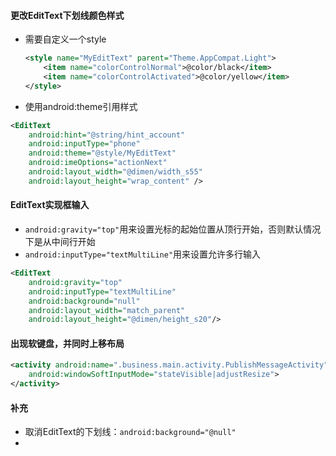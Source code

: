 ####  更改EditText下划线颜色样式
- 需要自定义一个style
  ```xml
  <style name="MyEditText" parent="Theme.AppCompat.Light">
      <item name="colorControlNormal">@color/black</item>
      <item name="colorControlActivated">@color/yellow</item>
  </style>
  ```

- 使用android:theme引用样式
```xml
<EditText
    android:hint="@string/hint_account"
    android:inputType="phone"
    android:theme="@style/MyEditText"
    android:imeOptions="actionNext"
    android:layout_width="@dimen/width_s55"
    android:layout_height="wrap_content" />
```

#### EditText实现框输入
- ```android:gravity="top"```用来设置光标的起始位置从顶行开始，否则默认情况下是从中间行开始
- ```android:inputType="textMultiLine"```用来设置允许多行输入
```xml
<EditText
    android:gravity="top"
    android:inputType="textMultiLine"
    android:background="null"
    android:layout_width="match_parent"
    android:layout_height="@dimen/height_s20"/>
```

#### 出现软键盘，并同时上移布局
```xml
<activity android:name=".business.main.activity.PublishMessageActivity"
	android:windowSoftInputMode="stateVisible|adjustResize">
</activity>
```

#### 补充
- 取消EditText的下划线：```android:background="@null"```
- 